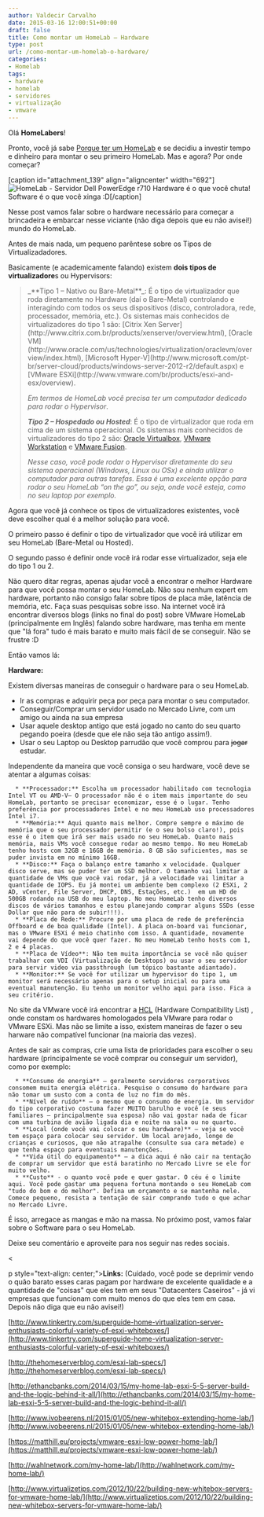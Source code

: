 ```yaml
---
author: Valdecir Carvalho
date: 2015-03-16 12:00:51+00:00
draft: false
title: Como montar um HomeLab – Hardware
type: post
url: /como-montar-um-homelab-o-hardware/
categories:
- Homelab
tags:
- hardware
- homelab
- servidores
- virtualização
- vmware
---
```


Olá **HomeLabers**!

Pronto, você já sabe [Porque ter um HomeLab](http://homelaber.com.br/porque-ter-um-homelab/) e se decidiu a investir tempo e dinheiro para montar o seu primeiro HomeLab. Mas e agora? Por onde começar?

[caption id="attachment_139" align="aligncenter" width="692"]![HomeLab - Servidor Dell PowerEdge r710](/imagens/2015/03/Dell-PowerEdge-r710-11G.jpg)
Hardware é o que você chuta! Software é o que você xinga :D[/caption]



Nesse post vamos falar sobre o hardware necessário para começar a brincadeira e embarcar nesse viciante (não diga depois que eu não avisei!) mundo do HomeLab.

<!-- more -->

Antes de mais nada, um pequeno parêntese sobre os Tipos de Virtualizadadores.

Basicamente (e academicamente falando) existem **dois tipos de virtualizadore**s ou Hypervisors:



<blockquote>_**Tipo 1 – Nativo ou Bare-Metal**_: É o tipo de virtualizador que roda diretamente no Hardware (daí o Bare-Metal) controlando e interagindo com todos os seus dispositivos (disco, controladora, rede, processador, memória, etc.). Os sistemas mais conhecidos de virtualizadores do tipo 1 são: [Citrix Xen Server](http://www.citrix.com.br/products/xenserver/overview.html), [Oracle VM](http://www.oracle.com/us/technologies/virtualization/oraclevm/overview/index.html), [Microsoft Hyper-V](http://www.microsoft.com/pt-br/server-cloud/products/windows-server-2012-r2/default.aspx) e [VMware ESXi](http://www.vmware.com/br/products/esxi-and-esx/overview).

_Em termos de HomeLab você precisa ter um computador dedicado para rodar o Hypervisor_.

_**Tipo 2 – Hospedado ou Hosted**_: É o tipo de virtualizador que roda em cima de um sistema operacional. Os sistemas mais conhecidos de virtualizadores do tipo 2 são: [Oracle Virtualbox](https://www.virtualbox.org/), [VMware Workstation](http://www.vmware.com/br/products/workstation) e [VMware Fusion](http://www.vmware.com/br/products/fusion).

_Nesse caso, você pode rodar o Hypervisor diretamente do seu sistema operacional (Windows, Linux ou OSx) e ainda utilizar o computador para outras tarefas. Essa é uma excelente opção para rodar o seu HomeLab “on the go”, ou seja, onde você esteja, como no seu laptop por exemplo._</blockquote>





Agora que você já conhece os tipos de virtualizadores existentes, você deve escolher qual é a melhor solução para você.

O primeiro passo é definir o tipo de virtualizador que você irá utilizar em seu HomeLab (Bare-Metal ou Hosted).

O segundo passo é definir onde você irá rodar esse virtualizador, seja ele do tipo 1 ou 2.

Não quero ditar regras, apenas ajudar você a encontrar o melhor Hardware para que você possa montar o seu HomeLab. Não sou nenhum expert em hardware, portanto não consigo falar sobre tipos de placa mãe, latência de memória, etc. Faça suas pesquisas sobre isso. Na internet você irá encontrar diversos blogs (links no final do post) sobre VMware HomeLab (principalmente em Inglês) falando sobre hardware, mas tenha em mente que "lá fora" tudo é mais barato e muito mais fácil de se conseguir. Não se frustre :D

Então vamos lá:

**Hardware:**

Existem diversas maneiras de conseguir o hardware para o seu HomeLab.




  * Ir as compras e adquirir peça por peça para montar o seu computador.
  * Conseguir/Comprar um servidor usado no Mercado Livre, com um amigo ou ainda na sua empresa
  * Usar aquele desktop antigo que está jogado no canto do seu quarto pegando poeira (desde que ele não seja tão antigo assim!).
  * Usar o seu Laptop ou Desktop parrudão que você comprou para <del>jogar</del> estudar.


Independente da maneira que você consiga o seu hardware, você deve se atentar a algumas coisas:


      * **Processador:** Escolha um processador habilitado com tecnologia Intel VT ou AMD-V– O processador não é o item mais importante do seu HomeLab, portanto se precisar economizar, esse é o lugar. Tenho preferência por processadores Intel e no meu HomeLab uso processadores Intel i7.
      * **Memória:** Aqui quanto mais melhor. Compre sempre o máximo de memória que o seu processador permitir (e o seu bolso claro!), pois esse é o item que irá ser mais usado no seu HomeLab. Quanto mais memória, mais VMs você consegue rodar ao mesmo tempo. No meu HomeLab tenho hosts com 32GB e 16GB de memória. 8 GB são suficientes, mas se puder invista em no mínimo 16GB.
      * **Disco:** Faça o balanço entre tamanho x velocidade. Qualquer disco serve, mas se puder ter um SSD melhor. O tamanho vai limitar a quantidade de VMs que você vai rodar, já a velocidade vai limitar a quantidade de IOPS. Eu já montei um ambiente bem complexo (2 ESXi, 2 AD, vCenter, File Server, DHCP, DNS, Estações, etc.)  em um HD de 500GB rodando na USB do meu laptop. No meu HomeLab tenho diversos discos de vários tamanhos e estou planejando comprar alguns SSDs (esse Dollar que não para de subir!!!).
      * **Placa de Rede:** Procure por uma placa de rede de preferência Offboard e de boa qualidade (Intel). A placa on-board vai funcionar, mas o VMware ESXi é meio chatinho com isso. A quantidade, novamente vai depende do que você quer fazer. No meu HomeLab tenho hosts com 1, 2 e 4 placas.
      * **Placa de Vídeo**: Não tem muita importância se você não quiser trabalhar com VDI (Virtualização de Desktops) ou usar o seu servidor para servir video via passthrough (um tópico bastante adiantado).
      * **Monitor:** Se você for utilizar um hypervisor do tipo 1, um monitor será necessário apenas para o setup inicial ou para uma eventual manutenção. Eu tenho um monitor velho aqui para isso. Fica a seu critério.


No site da VMware você irá encontrar a [HCL](http://www.vmware.com/resources/compatibility/search.php) (Hardware Compatibility List) , onde constam os hardwares homologados pela VMware para rodar o VMware ESXi. Mas não se limite a isso, existem maneiras de fazer o seu harware não compatível funcionar (na maioria das vezes).

Antes de sair as compras, crie uma lista de prioridades para escolher o seu hardware (principalmente se você comprar ou conseguir um servidor), como por exemplo:




      * **Consumo de energia** – geralmente servidores corporativos consomem muita energia elétrica. Pesquise o consumo do hardware para não tomar um susto com a conta de luz no fim do mês.
      * **Nível de ruído** – o mesmo que o consumo de energia. Um servidor do tipo corporativo costuma fazer MUITO barulho e você (e seus familiares – principalmente sua esposa) não vai gostar nada de ficar com uma turbina de avião ligada dia e noite na sala ou no quarto.
      * **Local (onde você vai colocar o seu hardware)** – veja se você tem espaço para colocar seu servidor. Um local arejado, longe de crianças e curiosos, que não atrapalhe (consulte sua cara metade) e que tenha espaço para eventuais manutenções.
      * **Vida útil do equipamento** – a dica aqui é não cair na tentação de comprar um servidor que está baratinho no Mercado Livre se ele for muito velho.
      * **Custo** - o quanto você pode e quer gastar. O céu é o limite aqui. Você pode gastar uma pequena fortuna montando o seu HomeLab com "tudo do bom e do melhor". Defina um orçamento e se mantenha nele. Comece pequeno, resista a tentação de sair comprando tudo o que achar no Mercado Livre.


É isso, arregace as mangas e mão na massa. No próximo post, vamos falar sobre o Software para o seu HomeLab.

Deixe seu comentário e aproveite para nos seguir nas redes sociais.

<

p style="text-align: center;">**Links:** (Cuidado, você pode se deprimir vendo o quão barato esses caras pagam por hardware de excelente qualidade e a quantidade de "coisas" que eles tem em seus "Datacenters Caseiros" - já vi empresas que funcionam com muito menos do que eles tem em casa. Depois não diga que eu não avisei!)

[http://www.tinkertry.com/superguide-home-virtualization-server-enthusiasts-colorful-variety-of-esxi-whiteboxes/](http://www.tinkertry.com/superguide-home-virtualization-server-enthusiasts-colorful-variety-of-esxi-whiteboxes/)

[http://thehomeserverblog.com/esxi-lab-specs/](http://thehomeserverblog.com/esxi-lab-specs/)

[http://ethancbanks.com/2014/03/15/my-home-lab-esxi-5-5-server-build-and-the-logic-behind-it-all/](http://ethancbanks.com/2014/03/15/my-home-lab-esxi-5-5-server-build-and-the-logic-behind-it-all/)

[http://www.ivobeerens.nl/2015/01/05/new-whitebox-extending-home-lab/](http://www.ivobeerens.nl/2015/01/05/new-whitebox-extending-home-lab/)

[https://matthill.eu/projects/vmware-esxi-low-power-home-lab/](https://matthill.eu/projects/vmware-esxi-low-power-home-lab/)

[http://wahlnetwork.com/my-home-lab/](http://wahlnetwork.com/my-home-lab/)

[http://www.virtualizetips.com/2012/10/22/building-new-whitebox-servers-for-vmware-home-lab/](http://www.virtualizetips.com/2012/10/22/building-new-whitebox-servers-for-vmware-home-lab/)
